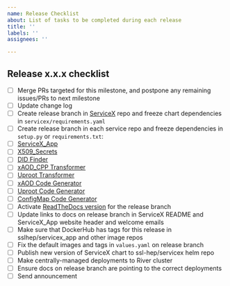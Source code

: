 ```yaml
---
name: Release Checklist
about: List of tasks to be completed during each release
title: ''
labels: ''
assignees: ''

---
```


## Release x.x.x checklist
* [ ]  Merge PRs targeted for this milestone, and postpone any remaining issues/PRs to next milestone
* [ ]  Update change log
* [ ]  Create release branch in [ServiceX](https://github.com/ssl-hep/ServiceX) repo and freeze chart dependencies in `servicex/requirements.yaml`
* [ ]  Create release branch in each service repo and freeze dependencies in `setup.py` or `requirements.txt`:
  * [ ] [ServiceX_App](https://github.com/ssl-hep/ServiceX_App)
  * [ ] [X509_Secrets](https://github.com/ssl-hep/X509_Secrets)
  * [ ] [DID Finder](https://github.com/ssl-hep/ServiceX-DID-finder)
  * [ ] [xAOD_CPP Transformer](https://github.com/ssl-hep/ServiceX_xAOD_CPP_transformer)
  * [ ] [Uproot Transformer](https://github.com/ssl-hep/ServiceX_Uproot_Transformer)
  * [ ] [xAOD Code Generator](https://github.com/ssl-hep/ServiceX_Code_Generator_FuncADL_xAOD)
  * [ ] [Uproot Code Generator](https://github.com/ssl-hep/ServiceX_Code_Generator_FuncADL_uproot)
  * [ ] [ConfigMap Code Generator](https://github.com/ssl-hep/ServiceX_Code_Generator_Config_File)
* [ ]  Activate [ReadTheDocs version](https://readthedocs.org/projects/servicex/versions/) for the release branch
* [ ]  Update links to docs on release branch in ServiceX README and ServiceX_App website header and welcome emails
* [ ]  Make sure that DockerHub has tags for this release in sslhep/servicex_app and other image repos
* [ ]  Fix the default images and tags in `values.yaml` on release branch
* [ ]  Publish new version of ServiceX chart to ssl-hep/servicex helm repo
* [ ]  Make centrally-managed deployments to River cluster
* [ ]  Ensure docs on release branch are pointing to the correct deployments
* [ ]  Send announcement
